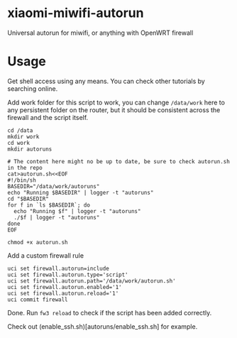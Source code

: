 # xiaomi-miwifi-autorun
Universal autorun for miwifi, or anything with OpenWRT firewall

# Usage
Get shell access using any means. You can check other tutorials by searching online.

Add work folder for this script to work, you can change `/data/work` here to any persistent folder on the router, but it should be consistent across the firewall and the script itself.
```shell
cd /data
mkdir work
cd work
mkdir autoruns

# The content here might no be up to date, be sure to check autorun.sh in the repo
cat>autorun.sh<<EOF
#!/bin/sh
BASEDIR="/data/work/autoruns"
echo "Running $BASEDIR" | logger -t "autoruns"
cd "$BASEDIR"
for f in `ls $BASEDIR`; do
  echo "Running $f" | logger -t "autoruns"
  ./$f | logger -t "autoruns"
done
EOF

chmod +x autorun.sh
```

Add a custom firewall rule
```shell
uci set firewall.autorun=include
uci set firewall.autorun.type='script'
uci set firewall.autorun.path='/data/work/autorun.sh'
uci set firewall.autorun.enabled='1'
uci set firewall.autorun.reload='1'
uci commit firewall
```

Done. Run `fw3 reload` to check if the script has been added correctly.

Check out (enable_ssh.sh)[autoruns/enable_ssh.sh] for example.
